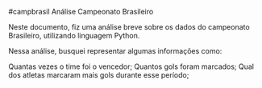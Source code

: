 #campbrasil
Análise Campeonato Brasileiro

Neste documento, fiz uma análise breve sobre os dados do campeonato Brasileiro, utilizando linguagem Python. 

Nessa análise, busquei representar algumas informações como: 

Quantas vezes o time foi o vencedor; 
Quantos gols foram marcados; 
Qual dos atletas marcaram mais gols durante esse período; 
